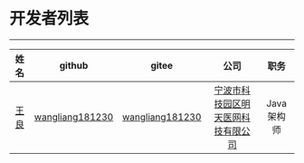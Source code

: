 # 开发者列表

---

|               姓名               |                        github                         |                        gitee                         |                      公司                       |    职务   |
|:------------------------------:|:-----------------------------------------------------:|:----------------------------------------------------:|:---------------------------------------------:|:-------:|
| [王良](https://wangliang1024.cn) | [wangliang181230](https://github.com/wangliang181230) | [wangliang181230](https://gitee.com/wangliang181230) | [宁波市科技园区明天医网科技有限公司](http://www.tomtaw.com.cn) | Java架构师 |

